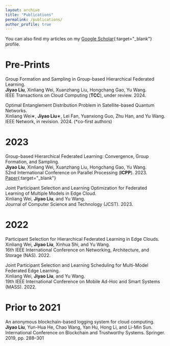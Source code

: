 ```yaml
---
layout: archive
title: "Publications"
permalink: /publications/
author_profile: true
---
```


You can also find my articles on my [Google Scholar](https://scholar.google.com/citations?user=fKvC6OMAAAAJ){:target="_blank"} profile.

# Pre-Prints

Group Formation and Sampling in Group-based Hierarchical Federated Learning.  
**Jiyao Liu**, Xinliang Wei, Xuanzhang Liu, Hongchang Gao, Yu Wang.  
IEEE Transactions on Cloud Computing (**TCC**), under review. 2024.  

Optimal Entanglement Distribution Problem in Satellite-based Quantum Networks.  
Xinliang Wei∗, **Jiyao Liu**∗, Lei Fan, Yuanxiong Guo, Zhu Han, and Yu Wang.  
IEEE Network, in revision. 2024. (*co-first authors)  

# 2023

Group-based Hierarchical Federated Learning: Convergence, Group Formation, and Sampling.  
**Jiyao Liu**, Xinliang Wei, Xuanzhang Liu, Hongchang Gao, Yu Wang.  
52nd International Conference on Parallel Processing (**ICPP**). 2023.  
[Paper](/files/papers/2023/gfl-icpp-23.pdf){:target="_blank"}

Joint Participant Selection and Learning Optimization for Federated Learning of Multiple Models in Edge Cloud.  
Xinliang Wei, **Jiyao Liu**, and Yu Wang.  
Journal of Computer Science and Technology (JCST). 2023.  

# 2022

Participant Selection for Hierarchical Federated Learning in Edge Clouds.  
Xinliang Wei, **Jiyao Liu**, Xinhua Shi, and Yu Wang.  
16th IEEE International Conference on Networking, Architecture, and Storage (NAS). 2022.  

Joint Participant Selection and Learning Scheduling for Multi-Model Federated Edge Learning.  
Xinliang Wei, **Jiyao Liu**, and Yu Wang.  
19th IEEE International Conference on Mobile Ad-Hoc and Smart Systems (MASS). 2022.  


# Prior to 2021

An anonymous blockchain-based logging system for cloud computing.  
**Jiyao Liu**, Yun-Hua He, Chao Wang, Yan Hu, Hong Li, and Li-Min Sun.  
International Conference on Blockchain and Trustworthy Systems. Springer. 2019, pp. 288–301  
